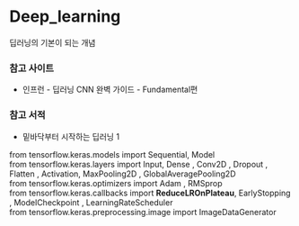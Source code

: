# Deep_learning

딥러닝의 기본이 되는 개념

### 참고 사이트  
  + 인프런 - 딥러닝 CNN 완벽 가이드 - Fundamental편

### 참고 서적
  + 밑바닥부터 시작하는 딥러닝 1


from tensorflow.keras.models import Sequential, Model <br/>
from tensorflow.keras.layers import Input, Dense , Conv2D , Dropout , Flatten , Activation, MaxPooling2D , GlobalAveragePooling2D  <br/>
from tensorflow.keras.optimizers import Adam , RMSprop <br/>
from tensorflow.keras.callbacks import **ReduceLROnPlateau**, EarlyStopping , ModelCheckpoint , LearningRateScheduler<br/>
from tensorflow.keras.preprocessing.image import ImageDataGenerator<br/>
